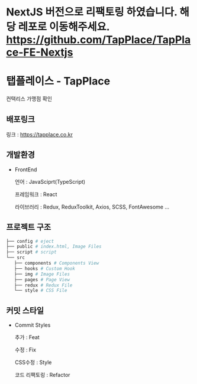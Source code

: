 # NextJS 버전으로 리팩토링 하였습니다. 해당 레포로 이동해주세요. https://github.com/TapPlace/TapPlace-FE-Nextjs


# 탭플레이스 - TapPlace

컨택리스 가맹점 확인

## 배포링크

링크 : https://tapplace.co.kr

## 개발환경

- FrontEnd

  언어 : JavaSciprt(TypeScript)

  프레임워크 : React

  라이브러리 : Redux, ReduxToolkit, Axios, SCSS, FontAwesome ...

## 프로젝트 구조

```bash
├── config # eject
├── public # index.html, Image Files
├── script # script
└── src
   ├── components # Components View
   ├── hooks # Custom Hook
   ├── img # Image Files
   ├── pages # Page View
   ├── redux # Redux File
   └── style # CSS File
```

## 커밋 스타일

- Commit Styles

  추가 : Feat

  수정 : Fix

  CSS수정 : Style

  코드 리팩토링 : Refactor
